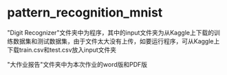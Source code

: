 # pattern_recognition_mnist
"Digit Recognizer"文件夹中为程序，其中的input文件夹为从Kaggle上下载的训练数据集和测试数据集，由于文件太大没有上传，如要运行程序，可从Kaggle上下载train.csv和test.csv放入input文件夹

"大作业报告"文件夹中为本次作业的word版和PDF版
